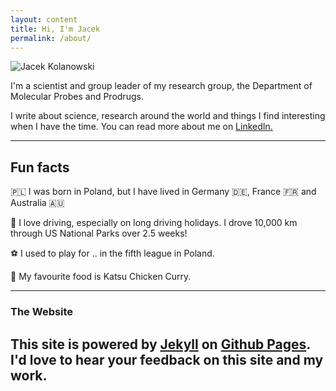 ```yaml
---
layout: content
title: Hi, I'm Jacek
permalink: /about/
---
```


![Jacek Kolanowski](https://jacekkolanowski.github.io/assets/about-jacek-kolanowski.jpg)

I'm a scientist and group leader of my research group, the Department of Molecular Probes and Prodrugs.

I write about science, research around the world and things I find interesting when I have the time. You can read more about me on <a href="https://www.linkedin.com/in/jacek-kolanowski" data-network="LinkedIn" data-proofer-ignore>LinkedIn.</a>

----

## Fun facts
🇵🇱 I was born in Poland, but I have lived in Germany 🇩🇪, France 🇫🇷 and Australia 🇦🇺

🚙 I love driving, especially on long driving holidays. I drove 10,000 km through US National Parks over 2.5 weeks!

⚽️ I used to play for .. in the fifth league in Poland.

🍛 My favourite food is Katsu Chicken Curry.

---

### The Website
This site is powered by [Jekyll](https://jekyllrb.com) on [Github Pages](https://pages.github.com).
I'd love to hear your feedback on this site and my work.
----

<!--
## More links

- [Instagram](https://www.instagram.com/) for 📸
- [Facebook](https://www.facebook.com/) for 🕺

-->
